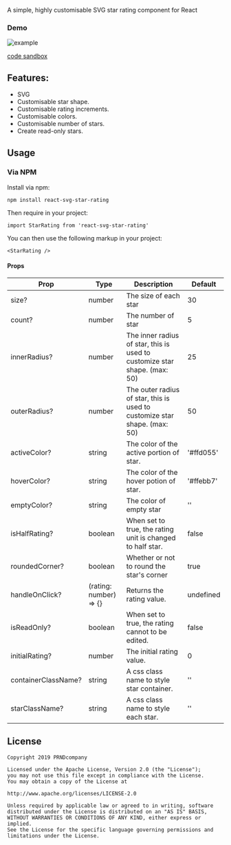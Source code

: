 A simple, highly customisable SVG star rating component for React

### Demo

![example](https://res.cloudinary.com/daqk5u0dg/image/upload/v1563327344/example.png)

[code sandbox](https://codesandbox.io/s/prod-brook-z84ko)
## Features:
- SVG 
- Customisable star shape.
- Customisable rating increments.
- Customisable colors.
- Customisable number of stars.
- Create read-only stars.

## Usage

### Via NPM

Install via npm:

`npm install react-svg-star-rating`

Then require in your project:

`import StarRating from 'react-svg-star-rating'`

You can then use the following markup in your project:

`<StarRating />`

#### Props

| Prop  | Type | Description | Default |
| ------------- |------------- | ------------- |-------------|
| size?  | number | The size of each star | 30
| count?  | number | The number of star| 5 |
| innerRadius?  | number | The inner radius of star, this is used to customize star shape. (max: 50) | 25 |
| outerRadius? | number | The outer radius of star, this is used to customize star shape. (max: 50) | 50 |
| activeColor?  | string | The color of the active portion of star.  | '#ffd055' |
| hoverColor?  | string | The color of the hover potion of star.  | '#ffebb7' |
| emptyColor?  | string | The color of empty star | '' |
| isHalfRating?  | boolean | When set to true, the rating unit is changed to half star. | false |
| roundedCorner?  | boolean | Whether or not to round the star's corner | true |
| handleOnClick?  | (rating: number) => {} | Returns the rating value. | undefined |
| isReadOnly?  | boolean | When set to true, the rating cannot to be edited. | false |
| initialRating?  | number | The initial rating value. | 0 |
| containerClassName?  | string | A css class name to style star container. | '' |
| starClassName?  | string | A css class name to style each star. | '' |


## License 
 ```code
Copyright 2019 PRNDcompany

Licensed under the Apache License, Version 2.0 (the "License");
you may not use this file except in compliance with the License.
You may obtain a copy of the License at

http://www.apache.org/licenses/LICENSE-2.0

Unless required by applicable law or agreed to in writing, software
distributed under the License is distributed on an "AS IS" BASIS,
WITHOUT WARRANTIES OR CONDITIONS OF ANY KIND, either express or implied.
See the License for the specific language governing permissions and
limitations under the License.
```
